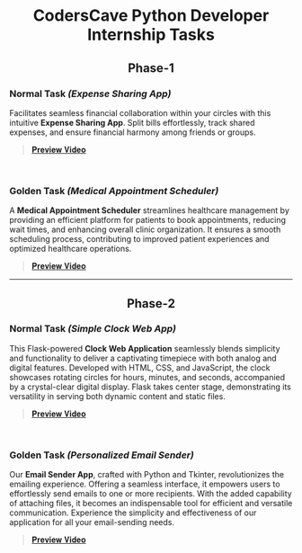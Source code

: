 <h1 align="center"> CodersCave Python Developer Internship Tasks </h1>

<h2 align="center"> Phase-1 </h2>

### Normal Task *(Expense Sharing App)*
Facilitates seamless financial collaboration within your circles with this intuitive <b>Expense Sharing App</b>. Split bills effortlessly, track shared expenses, and ensure financial harmony among friends or groups.
> [𝐏𝐫𝐞𝐯𝐢𝐞𝐰 𝐕𝐢𝐝𝐞𝐨](https://www.linkedin.com/posts/rohith-vankayalapati_coderscave-pythondevelopment-internshipproject-activity-7152428691602460672-KHwv)

<br>

### Golden Task *(Medical Appointment Scheduler)*
A <b>Medical Appointment Scheduler</b> streamlines healthcare management by providing an efficient platform for patients to book appointments, reducing wait times, and enhancing overall clinic organization. It ensures a smooth scheduling process, contributing to improved patient experiences and optimized healthcare operations.
> [𝐏𝐫𝐞𝐯𝐢𝐞𝐰 𝐕𝐢𝐝𝐞𝐨](https://www.linkedin.com/posts/rohith-vankayalapati_coderscave-pythondevelopment-intern-activity-7152443038676488193-3QDd)

<hr>

<h2 align="center"> Phase-2 </h2>

### Normal Task *(Simple Clock Web App)*
This Flask-powered <b>Clock Web Application</b> seamlessly blends simplicity and functionality to deliver a captivating timepiece with both analog and digital features. Developed with HTML, CSS, and JavaScript, the clock showcases rotating circles for hours, minutes, and seconds, accompanied by a crystal-clear digital display. Flask takes center stage, demonstrating its versatility in serving both dynamic content and static files.
> [𝐏𝐫𝐞𝐯𝐢𝐞𝐰 𝐕𝐢𝐝𝐞𝐨](https://www.linkedin.com/posts/rohith-vankayalapati_coderscave-pythondevelopment-intership-activity-7155303600498331651-WamA)

<br>

### Golden Task *(Personalized Email Sender)*
Our <b>Email Sender App</b>, crafted with Python and Tkinter, revolutionizes the emailing experience. Offering a seamless interface, it empowers users to effortlessly send emails to one or more recipients. With the added capability of attaching files, it becomes an indispensable tool for efficient and versatile communication. Experience the simplicity and effectiveness of our application for all your email-sending needs.
> [𝐏𝐫𝐞𝐯𝐢𝐞𝐰 𝐕𝐢𝐝𝐞𝐨](https://www.linkedin.com/posts/rohith-vankayalapati_coderscave-pythondevelopment-internship-activity-7158128280401858560-kr1X)
> 
